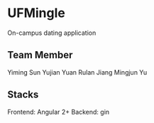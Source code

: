 # UFMingle
On-campus dating application

## Team Member
Yiming Sun
Yujian Yuan
Rulan Jiang
Mingjun Yu

## Stacks
Frontend: Angular 2+
Backend: gin
